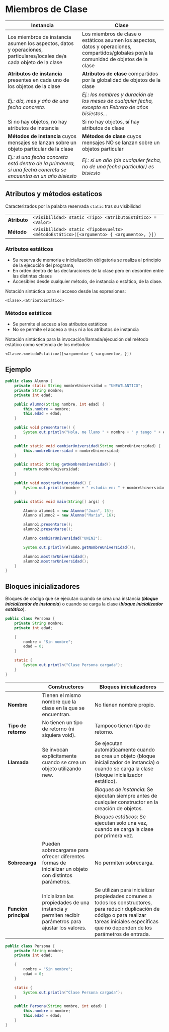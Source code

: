 # Miembros de Clase

|Instancia|Clase|
|-|-|
|Los miembros de instancia asumen los aspectos, datos y operaciones, particulares/locales de/a cada objeto de la clase|Los miembros de clase o estáticos asumen los aspectos, datos y operaciones, compartidos/globales por/a la comunidad de objetos de la clase|
|**Atributos de instancia** presentes en cada uno de los objetos de la clase|**Atributos de clase** compartidos por la globalidad de objetos de la clase|
|*Ej.: día, mes y año de una fecha concreta.*|*Ej.: los nombres y duración de los meses de cualquier fecha, excepto en Febrero de años bisiestos...*|
|Si no hay objetos, no hay atributos de instancia|Si no hay objetos, **sí** hay atributos de clase|
|**Métodos de instancia** cuyos mensajes se lanzan sobre un objeto particular de la clase|**Métodos de clase** cuyos mensajes NO se lanzan sobre un objetos particular|
|*Ej.: si una fecha concreta está dentro de la primavera, si una fecha concreta se encuentra en un año bisiesto​*|*Ej.: si un año (de cualquier fecha, no de una fecha particular) es bisiesto*|

## Atributos y métodos estaticos

Caracterizados por la palabra reservada `static` tras su visibilidad

<div align=center>

|||
|-|-|
|**Atributo**|`<Visibilidad> static <Tipo> <atributoEstático> = <Valor>`|
|**Método**|`<Visibilidad> static <TipoDevuelto> <métodoEstático>([<argumento> { <argumento>, }])`|

</div>

### Atributos estáticos

- Su reserva de memoria e inicialización obligatoria se realiza al principio de la ejecución del programa,
- En orden dentro de las declaraciones de la clase pero en desorden entre las distintas clases
- Accesibles desde cualquier método, de instancia o estático, de la clase.

Notación sintáctica para el acceso desde las expresiones:

`<Clase>.<atributoEstático>`

### Métodos estáticos

- Se permite el acceso a los atributos estáticos
- No se permite el acceso a `this` ni a los atributos de instancia

Notación sintáctica para la invocación/llamada/ejecución del método estático como sentencia de los métodos:

`<Clase>.<metodoEstatico>([<argumento> { <argumento>, }])`

## Ejemplo

```java
public class Alumno {
    private static String nombreUniversidad = "UNEATLANTICO";
    private String nombre;
    private int edad;

    public Alumno(String nombre, int edad) {
        this.nombre = nombre;
        this.edad = edad;
    }

    public void presentarse() {
        System.out.println("Hola, me llamo " + nombre + " y tengo " + edad + " años.");
    }

    public static void cambiarUniversidad(String nombreUniversidad) {
        this.nombreUniversidad = nombreUniversidad;
    }

    public static String getNombreUniversidad() {
        return nombreUniversidad;
    }

    public void mostrarUniversidad() {
        System.out.println(nombre + " estudia en: " + nombreUniversidad);
    }

    public static void main(String[] args) {

        Alumno alumno1 = new Alumno("Juan", 15);
        Alumno alumno2 = new Alumno("María", 16);

        alumno1.presentarse();
        alumno2.presentarse();

        Alumno.cambiarUniversidad("UNINI");

        System.out.println(Alumno.getNombreUniversidad());

        alumno1.mostrarUniversidad();
        alumno2.mostrarUniversidad();
    }
}

```

## Bloques inicializadores

Bloques de código que se ejecutan cuando se crea una instancia (***bloque inicializador de instancia***) o cuando se carga la clase (***bloque inicializador estático***).

```java
public class Persona {
    private String nombre;
    private int edad;

    {
        nombre = "Sin nombre";
        edad = 0;
    }

    static {
        System.out.println("Clase Persona cargada");
    }
}
```

||Constructores|Bloques inicializadores|
|-|-|-|
|**Nombre**|Tienen el mismo nombre que la clase en la que se encuentran.|No tienen nombre propio.|
|**Tipo de retorno**|No tienen un tipo de retorno (ni siquiera void).|Tampoco tienen tipo de retorno.|
|**Llamada**|Se invocan explícitamente cuando se crea un objeto utilizando new.|Se ejecutan automáticamente cuando se crea un objeto (bloque inicializador de instancia) o cuando se carga la clase (bloque inicializador estático).|
|||*Bloques de instancia*: Se ejecutan siempre antes de cualquier constructor en la creación de objetos.
|||*Bloques estáticos*: Se ejecutan solo una vez, cuando se carga la clase por primera vez.
|**Sobrecarga**|Pueden sobrecargarse para ofrecer diferentes formas de inicializar un objeto con distintos parámetros.|No permiten sobrecarga.
|**Función principal**|Inicializan las propiedades de una instancia y permiten recibir parámetros para ajustar los valores.|Se utilizan para inicializar propiedades comunes a todos los constructores, para reducir duplicación de código o para realizar tareas iniciales específicas que no dependen de los parámetros de entrada.

```java
public class Persona {
    private String nombre;
    private int edad;

    {
        nombre = "Sin nombre";
        edad = 0;
    }

    static {
        System.out.println("Clase Persona cargada");
    }

    public Persona(String nombre, int edad) {
        this.nombre = nombre;
        this.edad = edad;
    }
}
```
